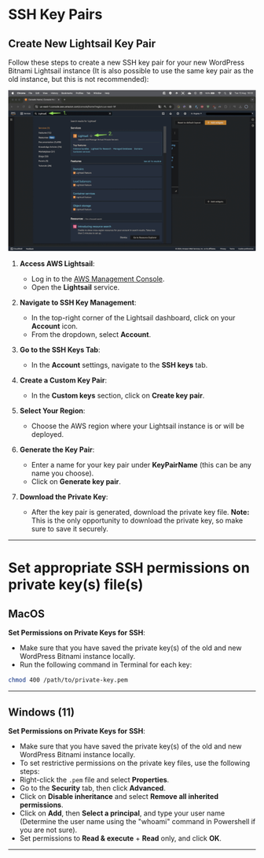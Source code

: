# SSH Key Pairs

## Create New Lightsail Key Pair

Follow these steps to create a new SSH key pair for your new WordPress Bitnami Lightsail instance (It is also possible to use the same key pair as the old instance, but this is not recommended):

![Create New Lightsail Key Pair GIF](/doc/img/create-lightsail-key-pair.gif)

1. **Access AWS Lightsail**:

   - Log in to the [AWS Management Console](https://aws.amazon.com/console/).
   - Open the **Lightsail** service.

2. **Navigate to SSH Key Management**:

   - In the top-right corner of the Lightsail dashboard, click on your **Account** icon.
   - From the dropdown, select **Account**.

3. **Go to the SSH Keys Tab**:

   - In the **Account** settings, navigate to the **SSH keys** tab.

4. **Create a Custom Key Pair**:

   - In the **Custom keys** section, click on **Create key pair**.

5. **Select Your Region**:

   - Choose the AWS region where your Lightsail instance is or will be deployed.

6. **Generate the Key Pair**:

   - Enter a name for your key pair under **KeyPairName** (this can be any name you choose).
   - Click on **Generate key pair**.

7. **Download the Private Key**:
   - After the key pair is generated, download the private key file. **Note:** This is the only opportunity to download the private key, so make sure to save it securely.

---

# Set appropriate SSH permissions on private key(s) file(s)

## MacOS

**Set Permissions on Private Keys for SSH**:

- Make sure that you have saved the private key(s) of the old and new WordPress Bitnami instance locally.
- Run the following command in Terminal for each key:

```bash
chmod 400 /path/to/private-key.pem
```

---

## Windows (11)

**Set Permissions on Private Keys for SSH**:

- Make sure that you have saved the private key(s) of the old and new WordPress Bitnami instance locally.
- To set restrictive permissions on the private key files, use the following steps:
- Right-click the `.pem` file and select **Properties**.
- Go to the **Security** tab, then click **Advanced**.
- Click on **Disable inheritance** and select **Remove all inherited permissions**.
- Click on **Add**, then **Select a principal**, and type your user name (Determine the user name using the "whoami" command in Powershell if you are not sure).
- Set permissions to **Read & execute** + **Read** only, and click **OK**.

---
